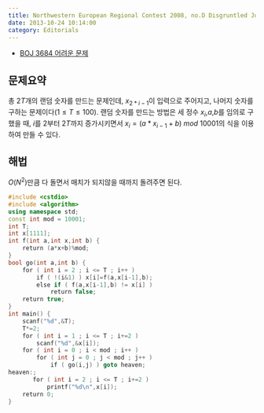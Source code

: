 ```yaml
---
title: Northwestern European Regional Contest 2008, no.D Disgruntled Judge
date: 2013-10-24 10:14:00
category: Editorials
---
```


* [BOJ 3684 어려운 문제](http://acmicpc.net/problem/3684)

## 문제요약

총 $2T$개의 랜덤 숫자를 만드는 문제인데, $x_{2*i-1}$이 입력으로 주어지고, 나머지 숫자를 구하는 문제이다$(1\leq{}T\leq{}100)$. 랜덤 숫자를 만드는 방법은 세 정수 $x_i$,$a$,$b$를 임의로 구했을 때, $i$를 $2$부터 $2T$까지 증가시키면서 $x_i=(a*x_{i-1}+b)$ $mod$ $10001$의 식을 이용하여 만들 수 있다.

## 해법

$O(N^2)$만큼 다 돌면서 매치가 되지않을 때까지 돌려주면 된다. 

```cpp
#include <cstdio>
#include <algorithm>
using namespace std;
const int mod = 10001;
int T;
int x[1111];
int f(int a,int x,int b) {
    return (a*x+b)%mod;
}
bool go(int a,int b) {
    for ( int i = 2 ; i <= T ; i++ )
        if ( !(i&1) ) x[i]=f(a,x[i-1],b);
        else if ( f(a,x[i-1],b) != x[i] )
            return false;
    return true;
}
int main() {
    scanf("%d",&T);
    T*=2;
    for ( int i = 1 ; i <= T ; i+=2 )
        scanf("%d",&x[i]);
    for ( int i = 0 ; i < mod ; i++ )
        for ( int j = 0 ; j < mod ; j++ )
            if ( go(i,j) ) goto heaven;
heaven:;
       for ( int i = 2 ; i <= T ; i+=2 )
           printf("%d\n",x[i]);
    return 0;
}
```

